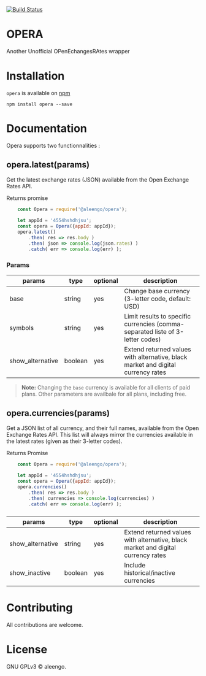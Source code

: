 [![Build Status](https://travis-ci.com/aleengo/opera.svg?branch=master)](https://travis-ci.com/aleengo/opera)

# OPERA
Another Unofficial OPenEchangesRAtes wrapper

# Installation
`opera` is available on [npm][npm_website]

```npm install opera --save```

# Documentation
Opera supports two functionnalities :

## opera.latest(params)
Get the latest exchange rates (JSON) available from the Open Exchange Rates API.

Returns promise

```javascript
    const Opera = require('@aleengo/opera');
    
    let appId = '4554hshdhjsu';
    const opera = Opera({appId: appId});
    opera.latest()
        .then( res => res.body )
        .then( json => console.log(json.rates) )
        .catch( err => console.log(err) );
```

### Params

| params   | type   | optional  | description|
|----------|--------|-----------|------------|
| base     | string | yes       | Change base currency (3-letter code, default: USD)|
| symbols  | string | yes       | Limit results to specific currencies (comma-separated liste of 3-letter codes)|
|show_alternative| boolean | yes | Extend returned values with alternative, black market and digital currency rates |

> **Note:** Changing the `base` currency is available for all clients of paid plans. Other parameters are availbale for all plans, including free.

## opera.currencies(params)
Get a JSON list of all currency, and their full names, available from the Open Exchange Rates API.
This list will always mirror the currencies available in the latest rates (given as their 3-letter codes).

Returns Promise

```javascript
    const Opera = require('@aleengo/opera');
    
    let appId = '4554hshdhjsu';
    const opera = Opera({appId: appId});
    opera.currencies()
        .then( res => res.body )
        .then( currencies => console.log(currencies) )
        .catch( err => console.log(err) );
```
### 
| params   | type   | optional  | description|
|----------|--------|-----------|------------|
| show_alternative  | string | yes | Extend returned values with alternative, black market and digital currency rates|
|show_inactive| boolean | yes | Include historical/inactive currencies|


# Contributing
All contributions are welcome.

# License
GNU GPLv3 &copy; aleengo.


[npm_website]: https://www.npmjs.com/
